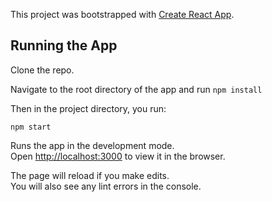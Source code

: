 This project was bootstrapped with [Create React App](https://github.com/facebookincubator/create-react-app).

## Running the App

Clone the repo.

Navigate to the root directory of the app and run `npm install`

Then in the project directory, you run:

`npm start`

Runs the app in the development mode.<br>
Open [http://localhost:3000](http://localhost:3000) to view it in the browser.

The page will reload if you make edits.<br>
You will also see any lint errors in the console.
